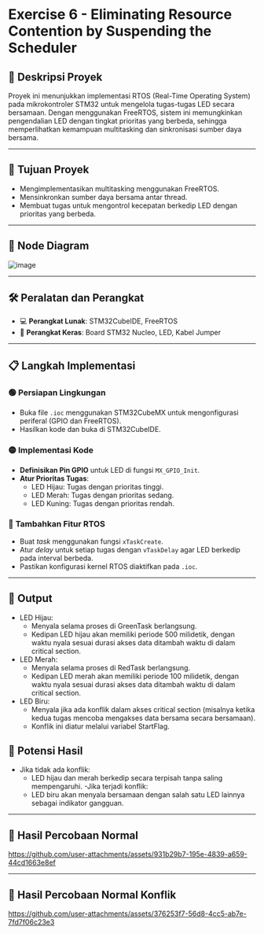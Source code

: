 # Exercise 6 - Eliminating Resource Contention by Suspending the Scheduler

## 📜 Deskripsi Proyek
Proyek ini menunjukkan implementasi RTOS (Real-Time Operating System) pada mikrokontroler STM32 untuk mengelola tugas-tugas LED secara bersamaan. Dengan menggunakan FreeRTOS, sistem ini memungkinkan pengendalian LED dengan tingkat prioritas yang berbeda, sehingga memperlihatkan kemampuan multitasking dan sinkronisasi sumber daya bersama.

---

## 🎯 Tujuan Proyek
- Mengimplementasikan multitasking menggunakan FreeRTOS.  
- Mensinkronkan sumber daya bersama antar thread.  
- Membuat tugas untuk mengontrol kecepatan berkedip LED dengan prioritas yang berbeda.

---

## 📂 Node Diagram
![image](https://github.com/user-attachments/assets/cf2f3053-5879-4e3c-a2cb-1b0d58f35c8d)

---

## 🛠️ Peralatan dan Perangkat
- 💻 **Perangkat Lunak**: STM32CubeIDE, FreeRTOS  
- 🔧 **Perangkat Keras**: Board STM32 Nucleo, LED, Kabel Jumper  

---

## 📋 Langkah Implementasi
### 🟢 **Persiapan Lingkungan**
- Buka file `.ioc` menggunakan STM32CubeMX untuk mengonfigurasi periferal (GPIO dan FreeRTOS).  
- Hasilkan kode dan buka di STM32CubeIDE.

### 🟡 **Implementasi Kode**
- **Definisikan Pin GPIO** untuk LED di fungsi `MX_GPIO_Init`.  
- **Atur Prioritas Tugas**:
  - LED Hijau: Tugas dengan prioritas tinggi.  
  - LED Merah: Tugas dengan prioritas sedang.  
  - LED Kuning: Tugas dengan prioritas rendah.  

### 🔵 **Tambahkan Fitur RTOS**
- Buat *task* menggunakan fungsi `xTaskCreate`.  
- Atur *delay* untuk setiap tugas dengan `vTaskDelay` agar LED berkedip pada interval berbeda.  
- Pastikan konfigurasi kernel RTOS diaktifkan pada `.ioc`.

---

## 🌟 Output
- LED Hijau:
  - Menyala selama proses di GreenTask berlangsung.
  - Kedipan LED hijau akan memiliki periode 500 milidetik, dengan waktu nyala sesuai durasi akses data ditambah waktu di dalam critical section.
- LED Merah:
  - Menyala selama proses di RedTask berlangsung.
  - Kedipan LED merah akan memiliki periode 100 milidetik, dengan waktu nyala sesuai durasi akses data ditambah waktu di dalam critical section.
- LED Biru:
  - Menyala jika ada konflik dalam akses critical section (misalnya ketika kedua tugas mencoba mengakses data bersama secara bersamaan).
  - Konflik ini diatur melalui variabel StartFlag.

## 🌟 Potensi Hasil
- Jika tidak ada konflik:
  - LED hijau dan merah berkedip secara terpisah tanpa saling mempengaruhi.
-Jika terjadi konflik:
  - LED biru akan menyala bersamaan dengan salah satu LED lainnya sebagai indikator gangguan.

---

## 🧪 Hasil Percobaan Normal
https://github.com/user-attachments/assets/931b29b7-195e-4839-a659-44cd1663e8ef

---

## 🧪 Hasil Percobaan Normal Konflik
https://github.com/user-attachments/assets/376253f7-56d8-4cc5-ab7e-7fd7f06c23e3

